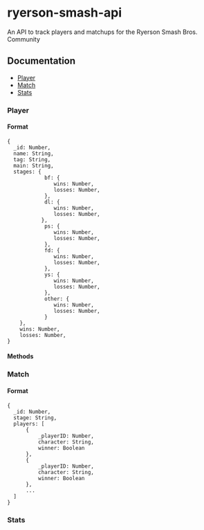 # ryerson-smash-api
An API to track players and matchups for the Ryerson Smash Bros. Community

## Documentation

* [Player](#player)
* [Match](#match)
* [Stats](stats)


### Player

#### Format

```
{
  _id: Number,
  name: String,
  tag: String,
  main: String,
  stages: {
            bf: {
               wins: Number,
               losses: Number,
            },
            dl: {
               wins: Number,
               losses: Number,
           },
            ps: {
               wins: Number,
               losses: Number,
            },
            fd: {
               wins: Number,
               losses: Number,
            },
            ys: {
               wins: Number,
               losses: Number,
            },
            other: {
               wins: Number,
               losses: Number,
            }
    },
    wins: Number,
    losses: Number,
}
```

#### Methods
 
### Match

#### Format
```
{
  _id: Number,
  stage: String,
  players: [
      {
          _playerID: Number,
          character: String,
          winner: Boolean
      },
      {
          _playerID: Number,
          character: String,
          winner: Boolean
      },
      ...
  ]
}
```
### Stats
